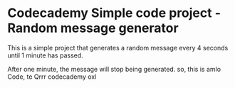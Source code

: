 # **Codecademy Simple code project - Random message generator**

This is a simple project that generates a random message every 4 seconds until 1 minute has passed.

After one minute, the message will stop being generated.
so, this is amlo Code, te Qrrr codecademy oxl 